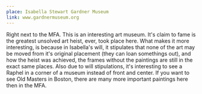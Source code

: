 ```yaml
---
place: Isabella Stewart Gardner Museum
link: www.gardnermuseum.org
---
```

Right next to the MFA.  This is an interesting art museum.  It's claim to fame is the greatest unsolved art heist, ever, took place here.  What makes it more interesting, is because in Isabella's will, it stipulates that none of the art may be moved from it's original placement (they can loan somethings out), and how the heist was achieved, the frames without the paintings are still in the exact same places.  Also due to will stipulations, it's interesting to see a Raphel in a corner of a museum instead of front and center.  If you want to see Old Masters in Boston, there are many more important paintings here then in the MFA.